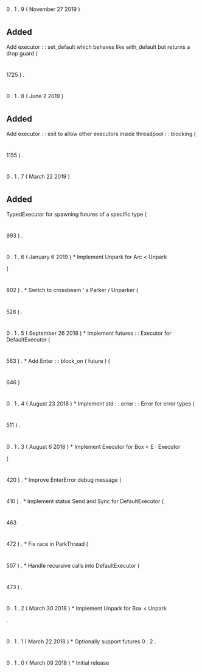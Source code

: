 #
0
.
1
.
9
(
November
27
2019
)
#
#
#
Added
-
Add
executor
:
:
set_default
which
behaves
like
with_default
but
returns
a
drop
guard
(
#
1725
)
.
#
0
.
1
.
8
(
June
2
2019
)
#
#
#
Added
-
Add
executor
:
:
exit
to
allow
other
executors
inside
threadpool
:
:
blocking
(
#
1155
)
.
#
0
.
1
.
7
(
March
22
2019
)
#
#
#
Added
-
TypedExecutor
for
spawning
futures
of
a
specific
type
(
#
993
)
.
#
0
.
1
.
6
(
January
6
2019
)
*
Implement
Unpark
for
Arc
<
Unpark
>
(
#
802
)
.
*
Switch
to
crossbeam
'
s
Parker
/
Unparker
(
#
528
)
.
#
0
.
1
.
5
(
September
26
2018
)
*
Implement
futures
:
:
Executor
for
DefaultExecutor
(
#
563
)
.
*
Add
Enter
:
:
block_on
(
future
)
(
#
646
)
#
0
.
1
.
4
(
August
23
2018
)
*
Implement
std
:
:
error
:
:
Error
for
error
types
(
#
511
)
.
#
0
.
1
.
3
(
August
6
2018
)
*
Implement
Executor
for
Box
<
E
:
Executor
>
(
#
420
)
.
*
Improve
EnterError
debug
message
(
#
410
)
.
*
Implement
status
Send
and
Sync
for
DefaultExecutor
(
#
463
#
472
)
.
*
Fix
race
in
ParkThread
(
#
507
)
.
*
Handle
recursive
calls
into
DefaultExecutor
(
#
473
)
.
#
0
.
1
.
2
(
March
30
2018
)
*
Implement
Unpark
for
Box
<
Unpark
>
.
#
0
.
1
.
1
(
March
22
2018
)
*
Optionally
support
futures
0
.
2
.
#
0
.
1
.
0
(
March
09
2018
)
*
Initial
release
